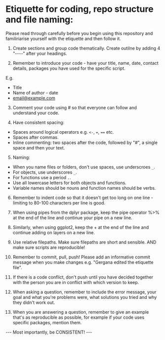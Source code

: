 # Etiquette for coding, repo structure and file naming: 

Please read through carefully before you begin using this repository and 
familiriarise yourself with the etiquette and then follow it.

1. Create sections and group code thematically.
Create outilne by adding 4 "----" after your headings.

2. Remember to introduce your code - have your title, name, date, contact 
details, packages you have used for the specific script.

E.g.
- Title
- Name of author - date
- email@example.com

3. Comment your code using # so that everyone can follow and understand your
code.

4. Have consistent spacing:
- Spaces around logical operators e.g. `<-`, `=`, `==` etc.
- Spaces after commas.
- Inline commenting: two spaces after the code, followed by "#", a single space and then your text.

5. Naming:
- When you name files or folders, don't use spaces, use underscroes `_`.
- For objects, use underscores `_`. 
- For functions use a period `.`. 
- Use all lowercase letters for both objects and functions.
- Variable names should be nouns and function names should be verbs.

6. Remember to indent code so that it doesn't get too long on one line - limiting to 80-100 characters per line is good. 

7. When using pipes from the dplyr package, keep the pipe operator %>% at the 
end of the line and continue your pipe on a new line.

8. Similarly, when using ggplot2, keep the + at the end of the line and continue
adding on layers on a new line.

9. Use relative filepaths. Make sure filepaths are short and sensible.
AND make sure scripts are reproducible! 

10. Remember to commit, pull, push!
Please add an informative commit message when you make changes e.g. "Gergana edited the etiquette file".

11. If there is a code conflict, don't push until you have decided together with the person you are in conflict with which version to keep.

12. When asking a question, remember to include the error message, your goal and 
what you're problems were, what solutions you tried and why they didn't work out.

13. When you are answering a question, remember to give an example that's as 
reproducible as possible, for example if your code uses specific packages, 
mention them.



--- Most importantly, be CONSISTENT! ---


